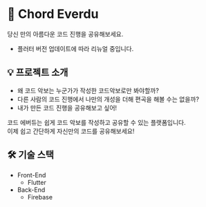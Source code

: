 # 🎵 Chord Everdu

당신 만의 아름다운 코드 진행을 공유해보세요.   
* 플러터 버전 업데이트에 따라 리뉴얼 중입니다.

## 💡 프로젝트 소개

- 왜 코드 악보는 누군가가 작성한 코드악보로만 봐야할까?
- 다른 사람의 코드 진행에서 나만의 개성을 더해 편곡을 해볼 수는 없을까?
- 내가 만든 코드 진행을 공유해보고 싶어!

코드 에버듀는 쉽게 코드 악보를 작성하고 공유할 수 있는 플랫폼입니다.   
이제 쉽고 간단하게 자신만의 코드를 공유해보세요!

## 🛠 기술 스택

- Front-End
  - Flutter
- Back-End
  - Firebase

